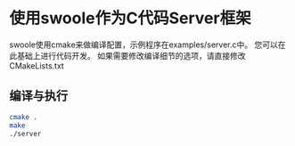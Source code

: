 使用swoole作为C代码Server框架
===========
swoole使用cmake来做编译配置，示例程序在examples/server.c中。
您可以在此基础上进行代码开发。
如果需要修改编译细节的选项，请直接修改CMakeLists.txt

编译与执行
-----
```bash
cmake .
make
./server
```

